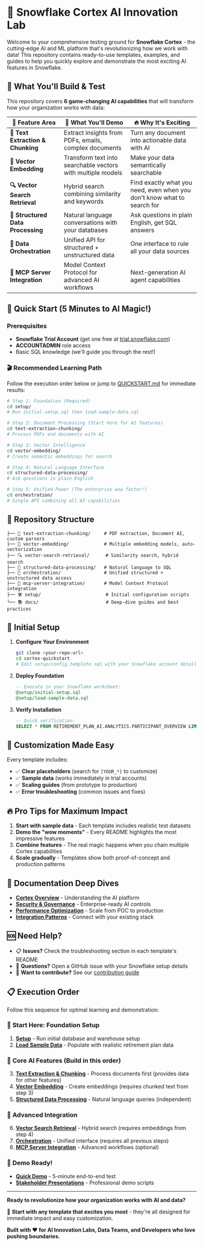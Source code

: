 # 🚀 Snowflake Cortex AI Innovation Lab

Welcome to your comprehensive testing ground for **Snowflake Cortex** - the cutting-edge AI and ML platform that's revolutionizing how we work with data! This repository contains ready-to-use templates, examples, and guides to help you quickly explore and demonstrate the most exciting AI features in Snowflake.

## 🎯 What You'll Build & Test

This repository covers **6 game-changing AI capabilities** that will transform how your organization works with data:

| 🧠 Feature Area | 🎪 What You'll Demo | 🔥 Why It's Exciting |
|-----------------|---------------------|----------------------|
| **📄 Text Extraction & Chunking** | Extract insights from PDFs, emails, complex documents | Turn any document into actionable data with AI |
| **🔢 Vector Embedding** | Transform text into searchable vectors with multiple models | Make your data semantically searchable |
| **🔍 Vector Search Retrieval** | Hybrid search combining similarity and keywords | Find exactly what you need, even when you don't know what to search for |
| **💬 Structured Data Processing** | Natural language conversations with your databases | Ask questions in plain English, get SQL answers |
| **🔗 Data Orchestration** | Unified API for structured + unstructured data | One interface to rule all your data sources |
| **🤖 MCP Server Integration** | Model Context Protocol for advanced AI workflows | Next-generation AI agent capabilities |

## 🚀 Quick Start (5 Minutes to AI Magic!)

### Prerequisites
- **Snowflake Trial Account** (get one free at [trial.snowflake.com](https://trial.snowflake.com))
- **ACCOUNTADMIN** role access
- Basic SQL knowledge (we'll guide you through the rest!)

### 🎬 Recommended Learning Path

Follow the execution order below or jump to [QUICKSTART.md](QUICKSTART.md) for immediate results:

```bash
# Step 1: Foundation (Required)
cd setup/
# Run initial-setup.sql then load-sample-data.sql

# Step 2: Document Processing (Start here for AI features)
cd text-extraction-chunking/
# Process PDFs and documents with AI

# Step 3: Vector Intelligence  
cd vector-embedding/
# Create semantic embeddings for search

# Step 4: Natural Language Interface
cd structured-data-processing/
# Ask questions in plain English

# Step 5: Unified Power (The enterprise wow factor!)
cd orchestration/
# Single API combining all AI capabilities
```

## 📁 Repository Structure

```
├── 📄 text-extraction-chunking/     # PDF extraction, Document AI, custom parsers
├── 🔢 vector-embedding/             # Multiple embedding models, auto-vectorization  
├── 🔍 vector-search-retrieval/      # Similarity search, hybrid search
├── 💬 structured-data-processing/   # Natural language to SQL
├── 🔗 orchestration/                # Unified structured + unstructured data access
├── 🤖 mcp-server-integration/       # Model Context Protocol integration
├── 🛠️ setup/                        # Initial configuration scripts
└── 📚 docs/                         # Deep-dive guides and best practices
```

## 🔧 Initial Setup

1. **Configure Your Environment**
   ```bash
   git clone <your-repo-url>
   cd cortex-quickstart
   # Edit setup/config.template.sql with your Snowflake account details
   ```

2. **Deploy Foundation**
   ```sql
   -- Execute in your Snowflake worksheet:
   @setup/initial-setup.sql
   @setup/load-sample-data.sql
   ```

3. **Verify Installation**
   ```sql
   -- Quick verification:
   SELECT * FROM RETIREMENT_PLAN_AI.ANALYTICS.PARTICIPANT_OVERVIEW LIMIT 5;
   ```

## 🎨 Customization Made Easy

Every template includes:
- ✅ **Clear placeholders** (search for `[YOUR_*]` to customize)
- ✅ **Sample data** (works immediately in trial accounts)
- ✅ **Scaling guides** (from prototype to production)
- ✅ **Error troubleshooting** (common issues and fixes)

## 🔥 Pro Tips for Maximum Impact

1. **Start with sample data** - Each template includes realistic test datasets
2. **Demo the "wow moments"** - Every README highlights the most impressive features
3. **Combine features** - The real magic happens when you chain multiple Cortex capabilities
4. **Scale gradually** - Templates show both proof-of-concept and production patterns

## 📖 Documentation Deep Dives

- **[Cortex Overview](docs/cortex-overview.md)** - Understanding the AI platform
- **[Security & Governance](docs/security.md)** - Enterprise-ready AI controls
- **[Performance Optimization](docs/performance.md)** - Scale from POC to production
- **[Integration Patterns](docs/integrations.md)** - Connect with your existing stack

## 🆘 Need Help?

- 📋 **Issues?** Check the troubleshooting section in each template's README
- 💬 **Questions?** Open a GitHub issue with your Snowflake setup details
- 🚀 **Want to contribute?** See our [contribution guide](CONTRIBUTING.md)

## 📋 Execution Order

Follow this sequence for optimal learning and demonstration:

### 🥇 **Start Here**: Foundation Setup
1. **[Setup](setup/)** - Run initial database and warehouse setup
2. **[Load Sample Data](setup/load-sample-data.sql)** - Populate with realistic retirement plan data

### 🥈 **Core AI Features** (Build in this order)
3. **[Text Extraction & Chunking](text-extraction-chunking/)** - Process documents first (provides data for other features)
4. **[Vector Embedding](vector-embedding/)** - Create embeddings (requires chunked text from step 3)
5. **[Structured Data Processing](structured-data-processing/)** - Natural language queries (independent)

### 🥉 **Advanced Integration** 
6. **[Vector Search Retrieval](vector-search-retrieval/)** - Hybrid search (requires embeddings from step 4)
7. **[Orchestration](orchestration/)** - Unified interface (requires all previous steps)
8. **[MCP Server Integration](mcp-server-integration/)** - Advanced workflows (optional)

### 🎯 **Demo Ready!**
- **[Quick Demo](QUICKSTART.md)** - 5-minute end-to-end test
- **[Stakeholder Presentations](DEMO_SCENARIOS.md)** - Professional demo scripts

---

**Ready to revolutionize how your organization works with AI and data?** 

🎯 **Start with any template that excites you most** - they're all designed for immediate impact and easy customization.

**Built with ❤️ for AI Innovation Labs, Data Teams, and Developers who love pushing boundaries.**